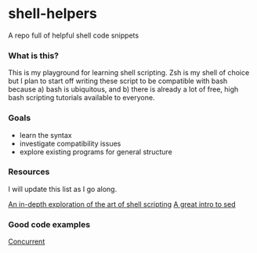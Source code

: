 # shell-helpers
A repo full of helpful shell code snippets

### What is this?

This is my playground for learning shell scripting. Zsh is my shell
of choice but I plan to start off writing these script to be compatible with
bash because a) bash is ubiquitous, and b) there is already a lot of free,
high bash scripting tutorials available to everyone.

### Goals

- learn the syntax
- investigate compatibility issues
- explore existing programs for general structure

### Resources

I will update this list as I go along.

[An in-depth exploration of the art of shell scripting](http://tldp.org/LDP/abs/html/)
[A great intro to sed](http://www.grymoire.com/Unix/Sed.html)

### Good code examples

[Concurrent](https://github.com/themattrix/bash-concurrent/blob/master/concurrent.lib.sh)


